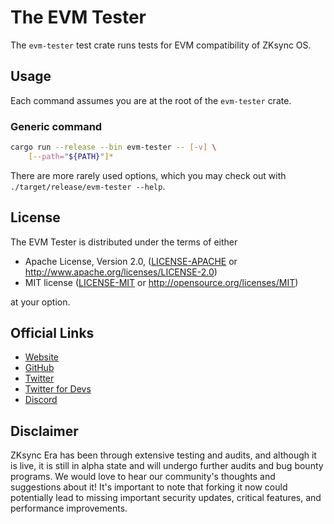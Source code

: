 # The EVM Tester


The `evm-tester` test crate runs tests for EVM compatibility of ZKsync OS.


## Usage

Each command assumes you are at the root of the `evm-tester` crate.

### Generic command

```bash
cargo run --release --bin evm-tester -- [-v] \
	[--path="${PATH}"]*
```

There are more rarely used options, which you may check out with `./target/release/evm-tester --help`.

## License

The EVM Tester is distributed under the terms of either

- Apache License, Version 2.0, ([LICENSE-APACHE](LICENSE-APACHE) or <http://www.apache.org/licenses/LICENSE-2.0>)
- MIT license ([LICENSE-MIT](LICENSE-MIT) or <http://opensource.org/licenses/MIT>)

at your option.


## Official Links

- [Website](https://zksync.io/)
- [GitHub](https://github.com/matter-labs)
- [Twitter](https://twitter.com/zksync)
- [Twitter for Devs](https://twitter.com/ZKsyncDevs)
- [Discord](https://join.zksync.dev/)



## Disclaimer

ZKsync Era has been through extensive testing and audits, and although it is live, it is still in alpha state and
will undergo further audits and bug bounty programs. We would love to hear our community's thoughts and suggestions
about it!
It's important to note that forking it now could potentially lead to missing important
security updates, critical features, and performance improvements.
